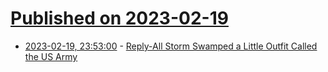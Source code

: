 # [Published on 2023-02-19](index.md)

* [2023-02-19, 23:53:00](https://soylentnews.org/article.pl?sid=23/02/19/1330254&from=rss) - [Reply-All Storm Swamped a Little Outfit Called the US Army](https://soylentnews.org/article.pl?sid=23/02/19/1330254&from=rss)

